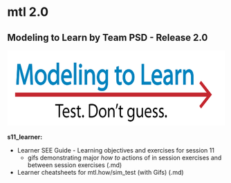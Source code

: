 # mtl 2.0

## Modeling to Learn by Team PSD - Release 2.0

<img src = "https://github.com/lzim/teampsd/blob/master/resources/logos/mtl_testdontguess_sm.png"
     height = "175" width = "650">

**s11_learner:**

- Learner SEE Guide - Learning objectives and exercises for session 11
  - gifs demonstrating major *how to* actions of in session exercises and between session exercises (.md)
- Learner cheatsheets for mtl.how/sim_test (with Gifs) (.md)
